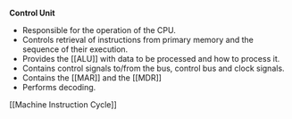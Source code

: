 **Control Unit**
- Responsible for the operation of the CPU. 
- Controls retrieval of instructions from primary memory and the sequence of their execution. 
- Provides the [[ALU]] with data to be processed and how to process it. 
- Contains control signals to/from the bus, control bus and clock signals. 
- Contains the [[MAR]] and the [[MDR]]
- Performs decoding. 

[[Machine Instruction Cycle]]